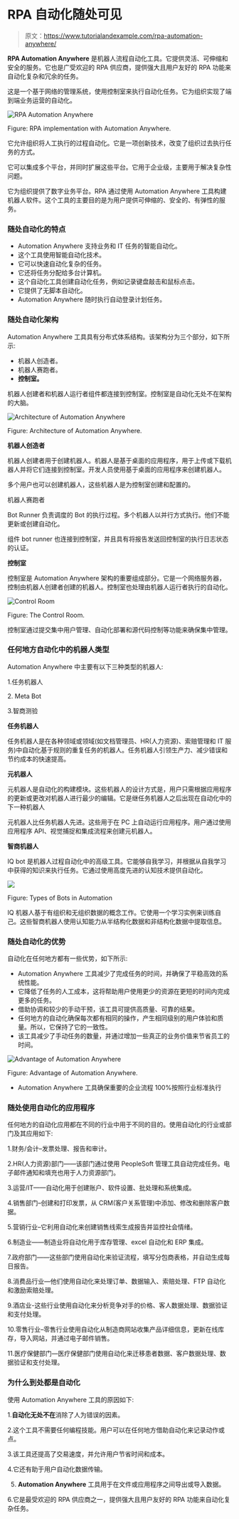 # RPA 自动化随处可见

> 原文：<https://www.tutorialandexample.com/rpa-automation-anywhere/>

**RPA Automation Anywhere** 是机器人流程自动化工具。它提供灵活、可伸缩和安全的服务。它也是广受欢迎的 RPA 供应商，提供强大且用户友好的 RPA 功能来自动化复杂和冗余的任务。

这是一个基于网络的管理系统，使用控制室来执行自动化任务。它为组织实现了端到端业务运营的自动化。

![RPA Automation Anywhere](img/54784114d25ac92bf1d848f8c948426d.png)

Figure: RPA implementation with Automation Anywhere.



它允许组织将人工执行的过程自动化。它是一项创新技术，改变了组织过去执行任务的方式。

它可以集成多个平台，并同时扩展这些平台。它用于企业级，主要用于解决复杂性问题。

它为组织提供了数字业务平台。RPA 通过使用 Automation Anywhere 工具构建机器人软件。这个工具的主要目的是为用户提供可伸缩的、安全的、有弹性的服务。

### 随处自动化的特点

*   Automation Anywhere 支持业务和 IT 任务的智能自动化。
*   这个工具使用智能自动化技术。
*   它可以快速自动化复杂的任务。
*   它还将任务分配给多台计算机。
*   这个自动化工具创建自动化任务，例如记录键盘敲击和鼠标点击。
*   它提供了无脚本自动化。
*   Automation Anywhere 随时执行自动登录计划任务。

### 随处自动化架构

Automation Anywhere 工具具有分布式体系结构。该架构分为三个部分，如下所示:

*   机器人创造者。
*   机器人赛跑者。
*   **控制室。**

机器人创建者和机器人运行者组件都连接到控制室。控制室是自动化无处不在架构的大脑。

![Architecture of Automation Anywhere](img/02a562bffc67fd18b2be28825893b503.png)

Figure: Architecture of Automation Anywhere.



**机器人创造者**

机器人创建者用于创建机器人。机器人是基于桌面的应用程序，用于上传或下载机器人并将它们连接到控制室。开发人员使用基于桌面的应用程序来创建机器人。

多个用户也可以创建机器人，这些机器人是为控制室创建和配置的。

机器人赛跑者

Bot Runner 负责调度的 Bot 的执行过程。多个机器人以并行方式执行。他们不能更新或创建自动化。

组件 bot runner 也连接到控制室，并且具有将报告发送回控制室的执行日志状态的认证。

**控制室**

控制室是 Automation Anywhere 架构的重要组成部分。它是一个网络服务器，控制由机器人创建者创建的机器人。控制室也处理由机器人运行者执行的自动化。

![Control Room](img/976d1f7c6b3693d4d10e980019955a15.png)

Figure: The Control Room.



控制室通过提交集中用户管理、自动化部署和源代码控制等功能来确保集中管理。

### 任何地方自动化中的机器人类型

Automation Anywhere 中主要有以下三种类型的机器人:

1.任务机器人

2\. Meta Bot

3.智商测验

**任务机器人**

任务机器人是在各种领域或领域(如文档管理员、HR(人力资源)、索赔管理和 IT 服务)中自动化基于规则的重复任务的机器人。任务机器人引领生产力、减少错误和节约成本的快速提高。

**元机器人**

元机器人是自动化的构建模块。这些机器人的设计方式是，用户只需根据应用程序的更新或更改对机器人进行最少的编辑。它是继任务机器人之后出现在自动化中的下一种机器人

元机器人比任务机器人先进。这些用于在 PC 上自动运行应用程序。用户通过使用应用程序 API、视觉捕捉和集成流程来创建元机器人。

**智商机器人**

IQ bot 是机器人过程自动化中的高级工具。它能够自我学习，并根据从自我学习中获得的知识来执行任务。它通过使用高度先进的认知技术提供自动化。

![](img/4071c494a6527849b03daddb5f6eea8c.png)

Figure: Types of Bots in Automation



IQ 机器人基于有组织和无组织数据的概念工作。它使用一个学习实例来训练自己。这些智商机器人使用认知能力从半结构化数据和非结构化数据中提取信息。

### 随处自动化的优势

自动化在任何地方都有一些优势，如下所示:

*   Automation Anywhere 工具减少了完成任务的时间，并确保了平稳高效的系统性能。
*   它降低了任务的人工成本，这将帮助用户使用更少的资源在更短的时间内完成更多的任务。
*   借助协调和较少的手动干预，该工具可提供高质量、可靠的结果。
*   任何地方的自动化确保每次都有相同的操作，产生相同级别的用户体验和质量。所以，它保持了它的一致性。
*   该工具减少了手动任务的数量，并通过增加一些真正的业务价值来节省员工的时间。

![Advantage of Automation Anywhere](img/d4655fddcc997ac73cc10758fce3648c.png)

Figure: Advantage of Automation Anywhere.



*   Automation Anywhere 工具确保重要的企业流程 100%按照行业标准执行

### 随处使用自动化的应用程序

任何地方的自动化应用都在不同的行业中用于不同的目的。使用自动化的行业或部门及其应用如下:

1.财务/会计–发票处理、报告和审计。

2.HR(人力资源)部门——该部门通过使用 PeopleSoft 管理工具自动完成任务。电子邮件通知和填充也用于人力资源部门。

3.运营/IT——自动化用于创建账户、软件设置、批处理和系统集成。

4.销售部门–创建和打印发票，从 CRM(客户关系管理)中添加、修改和删除客户数据。

5.营销行业–它利用自动化来创建销售线索生成报告并监控社会情绪。

6.制造业——制造业将自动化用于库存管理、excel 自动化和 ERP 集成。

7.政府部门——这些部门使用自动化来验证流程，填写分包商表格，并自动生成每日报告。

8.消费品行业—他们使用自动化来处理订单、数据输入、索赔处理、FTP 自动化和激励索赔处理。

9.酒店业-这些行业使用自动化来分析竞争对手的价格、客人数据处理、数据验证和支付处理。

10.零售行业–零售行业使用自动化从制造商网站收集产品详细信息，更新在线库存，导入网站，并通过电子邮件销售。

11.医疗保健部门—医疗保健部门使用自动化来迁移患者数据、客户数据处理、数据验证和支付处理。

### 为什么到处都是自动化

使用 Automation Anywhere 工具的原因如下:

1.**自动化无处不在**消除了人为错误的因素。

2.这个工具不需要任何编程技能。用户可以在任何地方借助自动化来记录动作或点。

3.该工具还提高了交易速度，并允许用户节省时间和成本。

4.它还有助于用户自动化数据传输。

5. **Automation Anywhere** 工具用于在文件或应用程序之间导出或导入数据。

6.它是最受欢迎的 RPA 供应商之一，提供强大且用户友好的 RPA 功能来自动化复杂任务。